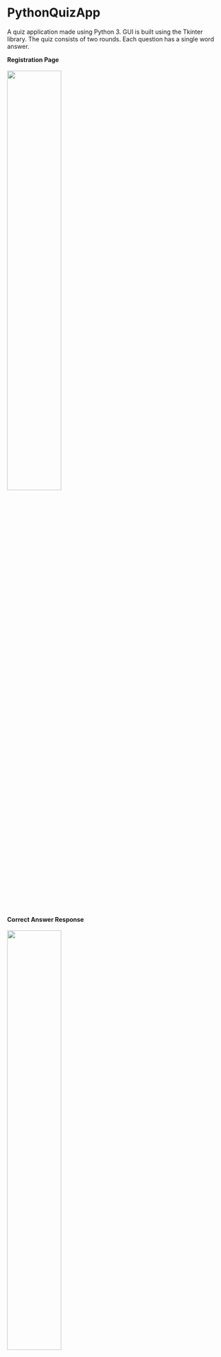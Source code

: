 # PythonQuizApp
A quiz application made using Python 3. GUI is built using the Tkinter library. The quiz consists of two rounds. Each question has a single word answer.

<b>Registration Page</b>
<br>
<br>
<img src="https://lh3.googleusercontent.com/KF5CNkaPCQ5flhdGUGr59q4uyCE-EInlHl5HklhfsiPhjtBSL1MtJvhRrnu6R4usvMJoUpVgJoMB3MgeeJ7RVtoIAcNww_QHuh-_ddVMl9rdmCn12hRsh9bd5bMr91L1eT3NVO2A71d7zhW38eD5aakxvtncYvy9ip8Ks_ncYbNM5GTPCfbufOnToUyQ4F7iIg-5Q1nZ21555Gi88q_xwtW1FPDOnGZpW6u_jBfHkfAufLGTTCX9FMQcnwwnIX0q0QeqJpVwa4wxXYi6eePLDXP-6qdtnWDpaNywql-unWgayWuw0_5oIitAi1CfU0P_ZHcewWYIJKF6i_n_JWfos77UENxOL0crtqppAlOc-4-D2VV58isas3lPJ1IG2AO4xTYBiUBXDKMsykbWWeNb32Oyz46mBnL6yPVnSNbkdyovjAP1RxFZgcs1ugs9824JGSuweJMEMbOskiWFh4ehBNX-J8Sp8b0pS-DGg1yKw20LLkTsWO1fcbmBTFZKU2rn6Q363WqsfV16LIDzFlhvu783LYDlTt5y84AP_k7QB78BYwLo3fOk74b4XZjhkPoUK0WYLpMWC3GzPtx4s5ZQgWu-v7YNAoJuzTGXZtQr3q50LAm2U3biktQ-CQ_VTW-cJmeMh2RyMjgbryer-0CmsO73mO2bGx0BWi3aPZ7GqsL8HkjBv3VK7Q=w1006-h566-no" width="50%">

<b>Correct Answer Response</b>
<br>
<br>
<img src="https://lh3.googleusercontent.com/vpC-NvUX3NzcJSHc4SICa74SNib4-7k2bnvCVY7dJe4XhKDATPHCD6mvD5nu8_7H5ZmaY6hHkS_bbv2n6c5HCC3lQi7bXs4td96GLg7Y0QPZo42aaZV6cqEqyNoPbeaZ1DnvFtGruKf-SpBlxowaFx1qcvlRqM99GnUsfoxXdF_DprS5TPaOMm0wEt9LoKFdGT9UknxC6sxnY4D8ef7ub-EOtKMHdbNNj_jKx0juRmbQAuBz08EbkTqIedOF62esy4ybE6skEm9LBGMjTa9a_VP2YtSz4So79XfXVpYivOxdM01mSVO3ldHMLfnavoKBOIyFPZcA_PgYAmr1jUiN9zIc8Vph80lOW-B0KZz1i-I60tYWJrTdLlFgf7kcrgsDG-HR7qnVZXIT6MvWoUm1KPskwzuvJY9AasG-mqe81CK4AslHEYX-QLndsmPaAxcjSUyV-7D_5IOdvEs1anDen_UNzsoy09X0YFsrnJx2xrDx3iwsz9xaU5mZuDJnuT6rgsCKwPymTyY4mOBJ2tAgIP74S0zq12JFJmAxryGkjvbk-aveN5E2c__bkNOzN2miHS-UJhuzgmHMVuQtCp2NO2zSgIIpgZO4zKhc2TaMXG1Z4uKmQAKS08JU0VwjK1FG6QaXaao6iAjYCjegLxeE4whDISvzmJ36DtR9-YNKGSNLGgGVrtg_Wg=w1006-h566-no" width="50%">

<b>Wrong Answer Resposne</b>
<br>
<br>
<img src="https://lh3.googleusercontent.com/sANTvSGcc229AsYYdojwUpig3-TTBr7vCk-cXReO6vlG_I9Obdq0h_WiW0VtdCcIXIbuR7H8iwcPbcIa8Eo2tQEcUpLbsAe0aLMtZq1Fs4VCNHB0HytsCyG5TVZ3FApZTSVDWBRRefVeSn8SV-m3OobTW4FMTkf-97a0SP5GhWYBhb1-Pj9DnXcNN_j-LZUGa1vC7D6XNvtI_R4QylIQiqtUMRI2eV3G8yjVR7lBPmTOQyDLlnD2frLOvVLACqyL66qFicMFD_KoMIWtauFTZFXEXTR-QppMAUk4nR-Cx_17EJK_TT8qM2GxlaGx1nzqkMftmt4xNSKSBzDy_-i_vH5BMEt2zT3QP3U5YNeYRfUXfn6G5CCgTqMgsw77cTbtPhAGJmrB7tsbQ3VMt92Tg8mc6R5uULBYGRJqyV9nIHt-9UMf2daMlZcukiNQP9KR2ISGXHI2KyjjZDG9UnoAd7FT5bqo7PkekY0qhSl3Or7rBKBnyOsLL6lNs0RgHPFBgMwPzp9fu5Jk8JUIJzqymOhPDCIfkJV41pumy5m0tFaipaBgTMFfq-F7G5U5DC3meLmxRqfAYMmsgx-CkI6nzruvaXdF5AOUrSwMKsWNgJ9m3tXd4vwci7OAeC1FOKTsGN0k-79iiIVHyYpBHtE_6kJ-j70dbLLgDTQoWW7d_Mae5x4GRzWD8w=w1006-h566-no" width="50%">

<b>Result Page</b>
<br>
<br>
<img src="https://lh3.googleusercontent.com/xcoojRdLUKf3X31KgzG_YaB-q61O1ekRmP4fhHitssqVnZsyevgymZ3kUVu9vZtmOI5-BMbcV6N_F026a7k0QrScqXnFa176DY2IAhTLDnhInAUqzKxuYc6khLXs4lGK0m5jd_J1iEXdELpEy3hQW0hEGJ05ZU9lpZCG6UYn7TeBAlclyNfbkuZJpPRLfrPm8NnRAq7D3rW3GzZ-KwSSH0GoCZMgQYAldI1xzGIZLQxqieaH2aDyB_SboIXy2XnZKeSL1Mo5IEDY5ja7aLGdqFnbRG9XD9pCXlkNVjO-07KHX6ngSfqebI-IeVwTqIwXB9c6ZNAgreNb6H72fL3mRzgWGNpfoNvAUsyPUCXHhQwp1mPXndhrZVxNVrY4uK-2rnu-VE-vMcT1W64aC8pIMI_StABe_vN-YoannTE9hDhRIKisVm673mvY5IBdODSxElGR8pwMGBXtyZNvOTspQez4yrYEPVIQlFpCz7DDrUinROA5b9HFfl-wCzeXc-loFO99E-R3EL8g58z-_xUmLEMeVhVGBDFj2hqOVqV0D8kzt3cN2KyGUHKtDPAMoj2VkkRGjdwk7XhT9LA3q20ti8dbAiUqa53iOAKD1zdykUk22xQ4YpBPtn8Ypx1TNZg36WD-F3x-EPaiQxgBoAlVZ2YcvskJ17Ubqg8BOYwbtdCl_OToPwriYQ=w1006-h566-no" width="50%">
